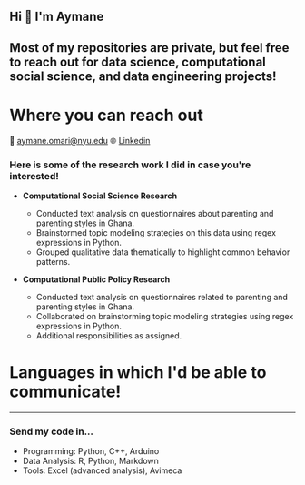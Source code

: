 ## Hi 👋 I'm Aymane

## Most of my repositories are private, but feel free to reach out for data science, computational social science, and data engineering projects!

# **Where you can reach out**
📧 aymane.omari@nyu.edu
🌐 [Linkedin](https://www.linkedin.com/in/aymane-omari/)


### Here is some of the research work I did in case you're interested!
- **Computational Social Science Research** 
  - Conducted text analysis on questionnaires about parenting and parenting styles in Ghana.
  - Brainstormed topic modeling strategies on this data using regex expressions in Python.
  - Grouped qualitative data thematically to highlight common behavior patterns.

- **Computational Public Policy Research** 
  - Conducted text analysis on questionnaires related to parenting and parenting styles in Ghana.
  - Collaborated on brainstorming topic modeling strategies using regex expressions in Python.
  - Additional responsibilities as assigned.

# **Languages in which I'd be able to communicate!**
---
### Send my code in...
- Programming: Python, C++, Arduino
- Data Analysis: R, Python, Markdown
- Tools: Excel (advanced analysis), Avimeca


